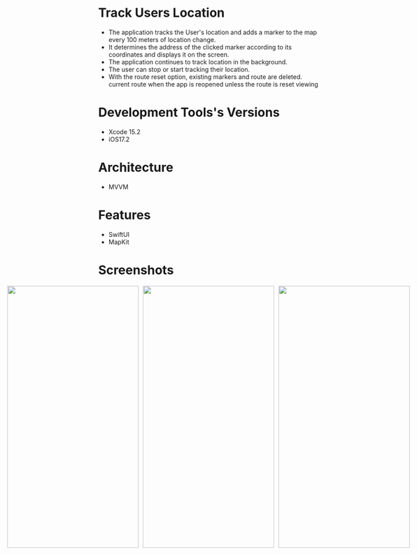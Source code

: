 # Track Users Location
- The application tracks the User's location and adds a marker to the map every 100 meters of location change.
- It determines the address of the clicked marker according to its coordinates and displays it on the screen.
- The application continues to track location in the background.
- The user can stop or start tracking their location.
- With the route reset option, existing markers and route are deleted. current route when the app is reopened unless the route is reset
viewing


# Development Tools's Versions
- Xcode 15.2
- iOS17.2

# Architecture
- MVVM

# Features
- SwiftUI
- MapKit

# Screenshots
<div style="display:flex; justify-content:center;">
    <img src="https://github.com/habipyesilyurt17/TrackUsersLocation/assets/43083994/0ae6c07a-ccd5-4ea5-a9bc-c61fad8368a8" width="300" height="600" style="margin-right:10px;">
    <img src="https://github.com/habipyesilyurt17/TrackUsersLocation/assets/43083994/0c5f968e-8ff0-40af-9161-ddaca72acc80" width="300" height="600" style="margin-right:10px;">
    <img src="https://github.com/habipyesilyurt17/TrackUsersLocation/assets/43083994/6ed887cc-ab2b-484f-bd2f-0c9569a46aa0" width="300" height="600">
</div>
